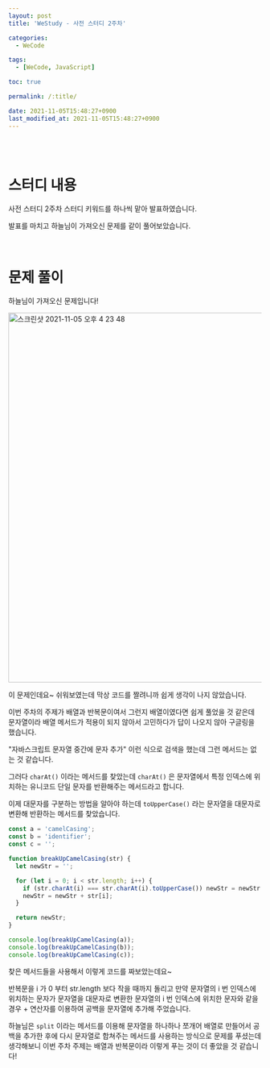 ```yaml
---
layout: post
title: 'WeStudy - 사전 스터디 2주차'

categories:
  - WeCode

tags:
  - [WeCode, JavaScript]

toc: true

permalink: /:title/

date: 2021-11-05T15:48:27+0900
last_modified_at: 2021-11-05T15:48:27+0900
---
```


<br>
<br>

# 스터디 내용

사전 스터디 2주차 스터디 키워드를 하나씩 맡아 발표하였습니다.

발표를 마치고 하늘님이 가져오신 문제를 같이 풀어보았습니다.

<br>

# 문제 풀이

하늘님이 가져오신 문제입니다!

<img width="734" alt="스크린샷 2021-11-05 오후 4 23 48" src="https://user-images.githubusercontent.com/87692499/140473412-bc38ff03-8652-4084-9511-6c0a9243874b.png">

이 문제인데요~ 쉬워보였는데 막상 코드를 짤려니까 쉽게 생각이 나지 않았습니다.

이번 주차의 주제가 배열과 반복문이여서 그런지 배열이였다면 쉽게 풀었을 것 같은데 문자열이라 배열 메서드가 적용이 되지 않아서 고민하다가 답이 나오지 않아 구글링을 했습니다.

"자바스크립트 문자열 중간에 문자 추가" 이런 식으로 검색을 했는데 그런 메서드는 없는 것 같습니다.

그러다 `charAt()` 이라는 메서드를 찾았는데 `charAt()` 은 문자열에서 특정 인덱스에 위치하는 유니코드 단일 문자를 반환해주는 메서드라고 합니다.

이제 대문자를 구분하는 방법을 알아야 하는데 `toUpperCase()` 라는 문자열을 대문자로 변환해 반환하는 메서드를 찾았습니다.

```javascript
const a = 'camelCasing';
const b = 'identifier';
const c = '';

function breakUpCamelCasing(str) {
  let newStr = '';

  for (let i = 0; i < str.length; i++) {
    if (str.charAt(i) === str.charAt(i).toUpperCase()) newStr = newStr + ' ';
    newStr = newStr + str[i];
  }

  return newStr;
}

console.log(breakUpCamelCasing(a));
console.log(breakUpCamelCasing(b));
console.log(breakUpCamelCasing(c));
```

찾은 메서드들을 사용해서 이렇게 코드를 짜보았는데요~

반복문을 i 가 0 부터 str.length 보다 작을 때까지 돌리고 만약 문자열의 i 번 인덱스에 위치하는 문자가 문자열을 대문자로 변환한 문자열의 i 번 인덱스에 위치한 문자와 같을 경우 + 연산자를 이용하여 공백을 문자열에 추가해 주었습니다.

하늘님은 `split` 이라는 메서드를 이용해 문자열을 하나하나 쪼개어 배열로 만들어서 공백을 추가한 후에 다시 문자열로 합쳐주는 메서드를 사용하는 방식으로 문제를 푸셨는데 생각해보니 이번 주차 주제는 배열과 반복문이라 이렇게 푸는 것이 더 좋았을 것 같습니다!
